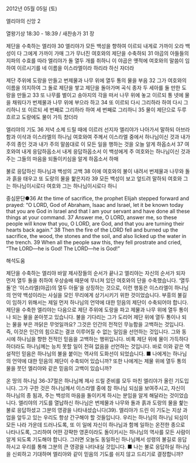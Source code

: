 2012년 05월 05일 (토)

엘리야의 신앙 2



열왕기상 18:30 - 18:39 / 새찬송가 31 장


제단을 수축하는 엘리야
30 엘리야가 모든 백성을 향하여 이르되 내게로 가까이 오라 백성이 다 그에게 가까이 가매 그가 무너진 여호와의 제단을 수축하되 31 야곱의 아들들의 지파의 수효를 따라 엘리야가 돌 열두 개를 취하니 이 야곱은 옛적에 여호와의 말씀이 임하여 이르시기를 네 이름을 이스라엘이라 하리라 하신 자더라

제단 주위에 도랑을 만들고 번제물과 나무 위에 열두 통의 물을 부음
32 그가 여호와의 이름을 의지하여 그 돌로 제단을 쌓고 제단을 돌아가며 곡식 종자 두 세아를 둘 만한 도랑을 만들고 33 또 나무를 벌이고 송아지의 각을 떠서 나무 위에 놓고 이르되 통 넷에 물을 채워다가 번제물과 나무 위에 부으라 하고 34 또 이르되 다시 그리하라 하여 다시 그리하니 또 이르되 세 번째로 그리하라 하여 세 번째로 그리하니 35 물이 제단으로 두루 흐르고 도랑에도 물이 가득 찼더라

엘리야의 기도
36 저녁 소제 드릴 때에 이르러 선지자 엘리야가 나아가서 말하되 아브라함과 이삭과 이스라엘의 하나님 여호와여 주께서 이스라엘 중에서 하나님이신 것과 내가 주의 종인 것과 내가 주의 말씀대로 이 모든 일을 행하는 것을 오늘 알게 하옵소서 37 여호와여 내게 응답하옵소서 내게 응답하옵소서 이 백성에게 주 여호와는 하나님이신 것과 주는 그들의 마음을 되돌이키심을 알게 하옵소서 하매

불로 응답하신 하나님과 백성의 고백
38 이에 여호와의 불이 내려서 번제물과 나무와 돌과 흙을 태우고 또 도랑의 물을 핥은지라 39 모든 백성이 보고 엎드려 말하되 여호와 그는 하나님이시로다 여호와 그는 하나님이시로다 하니

중심문단●36 At the time of sacrifice, the prophet Elijah stepped forward and prayed: “O LORD, God of Abraham, Isaac and Israel, let it be known today that you are God in Israel and that I am your servant and have done all these things at your command. 37 Answer me, O LORD, answer me, so these people will know that you, O LORD, are God, and that you are turning their hearts back again.” 38 Then the fire of the LORD fell and burned up the sacrifice, the wood, the stones and the soil, and also licked up the water in the trench. 39 When all the people saw this, they fell prostrate and cried, “The LORD―he is God! The LORD―he is God!”

해석도움





제단을 수축하는 엘리야
바알 제사장들의 순서가 끝나고 엘리야는 자신의 순서가 되자 먼저 열두 돌을 취하여 우상숭배 때문에 무너져 있던 여호와의 단을 수축했습니다. ‘열두 돌’은 ‘이스라엘(야곱)의 열두 아들’을 상징하는 것으로, 이런 행동은 이스라엘이 하나님의 언약 백성이라는 사실을 모인 무리에게 상기시키기 위한 것이었습니다. 부흥의 불길이 임하기 위해서는 제일 먼저 하나님의 언약에 대한 믿음의 제단이 수축되어야 합니다. 제단을 수축한 엘리야는 다음으로 제단 주위에 도랑을 파고 제물과 나무 위에 열두 통이나 되는 물을 쏟아붓고 있습니다. 불을 기다리는 그가 도리어 제단 위에 열두 통이나 되는 물을 부은 까닭은 무엇일까요? 그것은 인간의 전적인 무능함을 고백하는 것입니다. 즉, 이것은 인간의 힘으로는 결코 이루어질 수 없는 일임을 선언하는 것입니다. 그와 동시에 하나님을 향한 전적인 믿음을 고백하는 행위입니다. 비록 제단 위에 물이 가득하다 하더라도 하나님께는 능치 못할 일이 전혀 없음을 선언하는 것입니다. 바로 이와 같은 역설적인 믿음은 하나님의 불을 붙이는 역사의 도화선이 되었습니다.
■ 나에게는 하나님의 언약에 대한 믿음의 제단이 수축되어 있습니까? 또한 나에게는 제물 위에 열두 통의 물을 붓던 엘리야와 같은 믿음의 고백이 있습니까?

온 땅의 하나님
36-37절은 하나님께 제사 드릴 준비를 모두 마친 엘리야가 올린 기도입니다. 그가 구한 것은 하나님께서 이스라엘 중에 참 하나님 되심을 보여주시고, 자신이 하나님의 종 됨과, 주는 백성의 마음을 돌이키게 하시는 분임을 알게 해달라는 것이었습니다. 엘리야의 기도를 열납하신 하나님은 번제물과 나무와 돌과 흙과 도랑의 물을 핥는 불로 응답하셨고 그분의 영광을 나타내셨습니다(39). 엘리야가 드린 이 기도는 지상 과업을 앞두고 있는 우리도 항상 간구해야 할 것들입니다. 우리는 하나님의 하나님 되심이 모든 나라 가운데 드러나도록, 또 이 일에 자신이 하나님과 함께 일하는 온전한 종으로 나타나도록, 그리하여 어떤 강퍅한 영혼이라도 돌이키시는 하나님의 역사를 모든 사람이 알게 되도록 기도해야 합니다. 그러면 오늘도 동일하신 하나님께서 성령의 불길로 응답하시고 우리를 통해 그분의 큰 영광을 나타내실 것입니다.
■ 나는 불로 응답하실 하나님을 신뢰하고 기대하며 엘리야와 같이 믿음의 기도를 쉬지 않고 드리기로 결정합니까?
